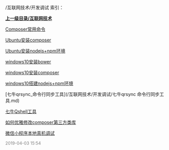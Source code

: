 /互联网技术/开发调试 索引：


**[上一级目录/互联网技术](/互联网技术/index.md)**

[Composer常用命令](/互联网技术/开发调试/Composer常用命令.md)

[Ubuntu安装composer](/互联网技术/开发调试/Ubuntu安装composer.md)

[Ubuntu安装nodejs+npm环境](/互联网技术/开发调试/Ubuntu安装nodejs+npm环境.md)

[windows10安装bower](/互联网技术/开发调试/windows10安装bower.md)

[windows10安装composer](/互联网技术/开发调试/windows10安装composer.md)

[windows10搭建nodejs+npm环境](/互联网技术/开发调试/windows10搭建nodejs+npm环境.md)

[七牛qrsync_命令行同步工具](/互联网技术/开发调试/七牛qrsync 命令行同步工具.md)

[七牛Qshell工具](/互联网技术/开发调试/七牛Qshell工具.md)

[如何优雅修改composer第三方类库](/互联网技术/开发调试/如何优雅修改composer第三方类库.md)

[微信小程序本地真机调试](/互联网技术/开发调试/微信小程序本地真机调试.md)


<font size=2 color='grey'> 2019-04-03 15:54 </font>